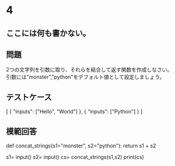 # 4
ここには何も書かない。
---
## 問題

2つの文字列を引数に取り、それらを結合して返す関数を作成しなさい。<br>
引数には"monster","python"をデフォルト値として設定しましょう。

## テストケース

[
	{
		"inputs": ["Hello", "World"]
	},
	{
		"inputs": ["Python"]
	}
]


## 模範回答
def concat_strings(s1="monster", s2="python"):
    return s1 + s2

s1= input()
s2= input()
cs= concat_strings(s1,s2)
print(cs)
